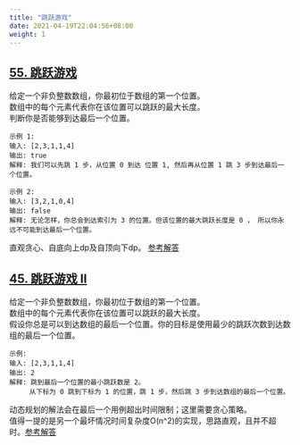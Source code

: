 ```yaml
---
title: "跳跃游戏"
date: 2021-04-19T22:04:56+08:00
weight: 1
---
```


## [55. 跳跃游戏](https://leetcode-cn.com/problems/jump-game)
给定一个非负整数数组，你最初位于数组的第一个位置。  
数组中的每个元素代表你在该位置可以跳跃的最大长度。  
判断你是否能够到达最后一个位置。  
```
示例 1:
输入: [2,3,1,1,4]
输出: true
解释: 我们可以先跳 1 步，从位置 0 到达 位置 1, 然后再从位置 1 跳 3 步到达最后一个位置。

示例 2:
输入: [3,2,1,0,4]
输出: false
解释: 无论怎样，你总会到达索引为 3 的位置。但该位置的最大跳跃长度是 0 ， 所以你永远不可能到达最后一个位置。
```
直观贪心、自底向上dp及自顶向下dp。 [参考解答](i.go)
## [45. 跳跃游戏 II](https://leetcode-cn.com/problems/jump-game-ii)
给定一个非负整数数组，你最初位于数组的第一个位置。  
数组中的每个元素代表你在该位置可以跳跃的最大长度。  
假设你总是可以到达数组的最后一个位置。你的目标是使用最少的跳跃次数到达数组的最后一个位置。  
```
示例:
输入: [2,3,1,1,4]
输出: 2
解释: 跳到最后一个位置的最小跳跃数是 2。
     从下标为 0 跳到下标为 1 的位置，跳 1 步，然后跳 3 步到达数组的最后一个位置。
```
动态规划的解法会在最后一个用例超出时间限制；这里需要贪心策略。  
值得一提的是另一个最坏情况时间复杂度O(n^2)的实现，思路直观，且并不超时。[参考解答](ii.go)